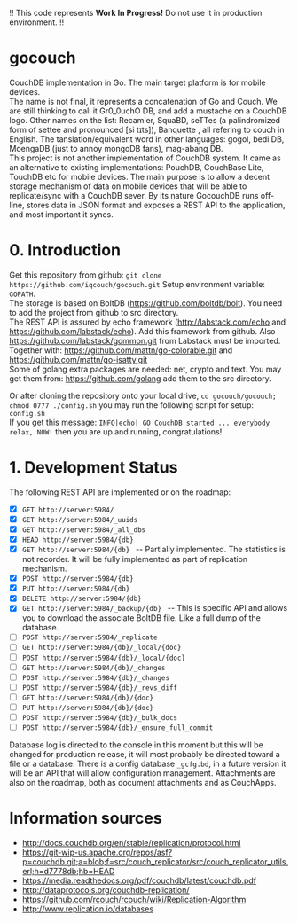 :bangbang: This code represents **Work In Progress!** Do not use it in production environment. :bangbang:

# gocouch
CouchDB implementation in Go. The main target platform is for mobile devices.  
The name is not final, it represents a concatenation of Go and Couch. We are still thinking to call it Gr0_0uchO DB, and add a mustache on a CouchDB logo. Other names on the list: Recamier, SquaBD, seTTes (a palindromized form of settee and pronounced [si tɪts]), Banquette , all refering to couch in English. The tanslation/equivalent word in other languages: gogol, bedi DB, MoengaDB (just to annoy mongoDB fans), mag-abang DB.  
This project is not another implementation of CouchDB system. It came as an alternative to existing implementations: PouchDB, CouchBase Lite, TouchDB etc for mobile devices.
The main purpose is to allow a decent storage mechanism of data on mobile devices that will be able to replicate/sync with a CouchDB sever. 
By its nature GocouchDB runs off-line, stores data in JSON format and exposes a REST API to the application, and most important it syncs.

# 0. Introduction
Get this repository from github: `git clone https://github.com/iqcouch/gocouch.git`
Setup environment variable: `GOPATH`.  
The storage is based on BoltDB (https://github.com/boltdb/bolt). You need to add the project from github to src directory.  
The REST API is assured by echo framework (http://labstack.com/echo and https://github.com/labstack/echo). Add this framework from github.  Also https://github.com/labstack/gommon.git from Labstack must be imported. Together with: https://github.com/mattn/go-colorable.git and  https://github.com/mattn/go-isatty.git  
Some of golang extra packages are needed: net, crypto and text. You may get them from: https://github.com/golang add them to the src directory.

Or after cloning the repository onto your local drive, `cd gocouch/gocouch; chmod 0777 ./config.sh` you may run the following script for setup: `config.sh`  
If you get this message: `INFO|echo| GO CouchDB started ... everybody relax, NOW!` then you are up and running, congratulations!

# 1. Development Status
The following REST API are implemented or on the roadmap:  
- [x] `GET http://server:5984/ `
- [x] `GET http://server:5984/_uuids `
- [x] `GET http://server:5984/_all_dbs `
- [x] `HEAD http://server:5984/{db} `
- [x] `GET http://server:5984/{db} ` -- Partially implemented. The statistics is not recorder. It will be fully implemented as part of replication mechanism.
- [x] `POST http://server:5984/{db} `
- [x] `PUT http://server:5984/{db} `
- [x] `DELETE http://server:5984/{db} `
- [x] `GET http://server:5984/_backup/{db} ` -- This is specific API and allows you to download the associate BoltDB file. Like a full dump of the database.
- [ ] `POST http://server:5984/_replicate `
- [ ] `GET http://server:5984/{db}/_local/{doc} `
- [ ] `POST http://server:5984/{db}/_local/{doc} `
- [ ] `GET http://server:5984/{db}/_changes `
- [ ] `POST http://server:5984/{db}/_changes ` 
- [ ] `POST http://server:5984/{db}/_revs_diff ` 
- [ ] `GET http://server:5984/{db}/{doc} ` 
- [ ] `PUT http://server:5984/{db}/{doc} ` 
- [ ] `POST http://server:5984/{db}/_bulk_docs ` 
- [ ] `POST http://server:5984/{db}/_ensure_full_commit `  

Database log is directed to the console in this moment but this will be changed for production release, it will most probably be directed toward a file or a database. There is a config database `_gcfg.bd`, in a future version it will be an API that will allow configuration management. Attachments are also on the roadmap, both as document attachments and as CouchApps.


Information sources
====

* http://docs.couchdb.org/en/stable/replication/protocol.html
* https://git-wip-us.apache.org/repos/asf?p=couchdb.git;a=blob;f=src/couch_replicator/src/couch_replicator_utils.erl;h=d7778db;hb=HEAD
* https://media.readthedocs.org/pdf/couchdb/latest/couchdb.pdf
* http://dataprotocols.org/couchdb-replication/
* https://github.com/rcouch/rcouch/wiki/Replication-Algorithm
* http://www.replication.io/databases
 

